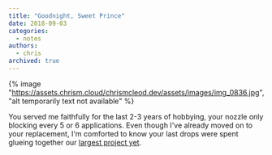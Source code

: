 ```yaml
---
title: "Goodnight, Sweet Prince"
date: 2018-09-03
categories:
  - notes
authors:
  - chris
archived: true
---
```


{% image "https://assets.chrism.cloud/chrismcleod.dev/assets/images/img_0836.jpg", "alt temporarily text not available" %}

You served me faithfully for the last 2-3 years of hobbying, your nozzle only blocking every 5 or 6 applications. Even though I've already moved on to your replacement, I'm comforted to know your last drops were spent glueing together our [largest project yet](/blog/armies-on-parade-board-update/).
